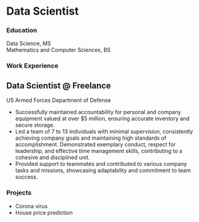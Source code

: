 # Data Scientist

### Education
Data Science, MS </br>
Mathematics and Computer Sciences, BS

### Work Experience
Data Scientist @ Freelance
- 




US Armed Forces Department of Defense
- Successfully maintained accountability for personal and company equipment valued at over $5 million, ensuring
accurate inventory and secure storage.
- Led a team of 7 to 13 individuals with minimal supervision, consistently achieving company goals and maintaining
high standards of accomplishment.
Demonstrated exemplary conduct, respect for leadership, and effective time management skills, contributing to a
cohesive and disciplined unit.
- Provided support to teammates and contributed to various company tasks and missions, showcasing adaptability
and commitment to team success.

### Projects
 - Corona virus
- House price prediction
